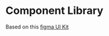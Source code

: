 # Component Library

Based on this [figma UI Kit](https://www.figma.com/community/file/1171644115304961408)

